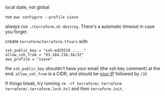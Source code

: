 local state, not global

run `aws configure --profile sieve`

_always_ run `./terraform.sh destroy`. There's a automatic timeout in case you forget.

create `terraform/terraform.tfvars` with

```
ssh_public_key = "ssh-ed25519 ....."
allow_ssh_from = "93.184.216.34/32"
aws_profile = "sieve"
```
the `ssh_public_key` shouldn't have your email (the ssh key comment) at the end.
`allow_ssh_from` is a CIDR, and should be [your IP](https://duckduckgo.com/?q=what+is+my+ip) followed by `/32`

If things break, try running `rm -rf terraform/.terraform terraform/.terraform.lock.hcl` and then `terraform init`.
